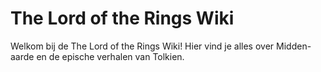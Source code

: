 # The Lord of the Rings Wiki
Welkom bij de The Lord of the Rings Wiki! Hier vind je alles over Midden-aarde en de epische verhalen van Tolkien.
